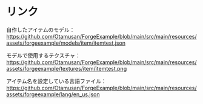 # リンク
自作したアイテムのモデル：https://github.com/Otamusan/ForgeExample/blob/main/src/main/resources/assets/forgeexample/models/item/itemtest.json

モデルで使用するテクスチャ：https://github.com/Otamusan/ForgeExample/blob/main/src/main/resources/assets/forgeexample/textures/item/itemtest.png

アイテム名を設定している言語ファイル：https://github.com/Otamusan/ForgeExample/blob/main/src/main/resources/assets/forgeexample/lang/en_us.json
